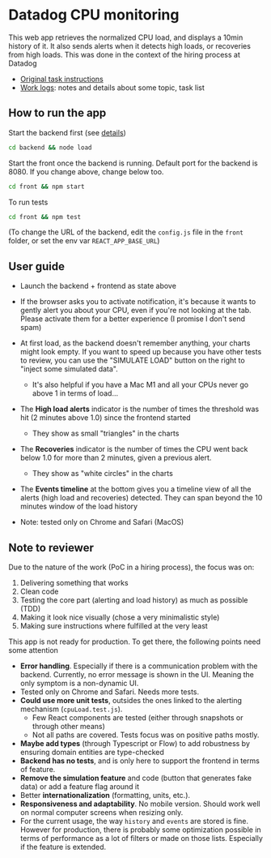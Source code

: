 # Datadog CPU monitoring

This web app retrieves the normalized CPU load, and displays a 10min history of it. It also sends alerts when it detects high loads, or recoveries from high loads. This was done in the context of the hiring process at Datadog

- [Original task instructions](instructions.md)
- [Work logs](logs.md): notes and details about some topic, task list

## How to run the app

Start the backend first (see [details](backend/readme.md))

```bash
cd backend && node load
```

Start the front once the backend is running. Default port for the backend is 8080. If you change above, change below too.

```bash
cd front && npm start
```

To run tests
```bash
cd front && npm test
```

(To change the URL of the backend, edit the `config.js` file in the  `front` folder, or set the env var `REACT_APP_BASE_URL`)

## User guide

- Launch the backend + frontend as state above
- If the browser asks you to activate notification, it's because it wants to gently alert you about your CPU, even if you're not looking at the tab. Please activate them for a better experience (I promise I don't send spam)
- At first load, as the backend doesn't remember anything, your charts might look empty. If you want to speed up because you have other tests to review, you can use the "SIMULATE LOAD" button on the right to "inject some simulated data".
    - It's also helpful if you have a Mac M1 and all your CPUs never go above 1 in terms of load...

- The **High load alerts** indicator is the number of times the threshold was hit (2 minutes above 1.0) since the frontend started
    - They show as small "triangles" in the charts

- The **Recoveries** indicator is the number of times the CPU went back below 1.0 for more than 2 minutes, given a previous alert.
    - They show as "white circles" in the charts

- The **Events timeline** at the bottom gives you a timeline view of all the alerts (high load and recoveries) detected. They can span beyond the 10 minutes window of the load history

- Note: tested only on Chrome and Safari (MacOS)

## Note to reviewer

Due to the nature of the work (PoC in a hiring process), the focus was on:
1. Delivering something that works
2. Clean code
3. Testing the core part (alerting and load history) as much as possible (TDD)
4. Making it look nice visually (chose a very minimalistic style)
5. Making sure instructions where fulfilled at the very least

This app is not ready for production. To get there, the following points need some attention

- **Error handling**. Especially if there is a communication problem with the backend. Currently, no error message is shown in the UI. Meaning the only symptom is a non-dynamic UI.
- Tested only on Chrome and Safari. Needs more tests.
- **Could use more unit tests**, outsides the ones linked to the alerting mechanism (`cpuLoad.test.js`).
    - Few React components are tested (either through snapshots or through other means)
    - Not all paths are covered. Tests focus was on positive paths mostly.
- **Maybe add types** (through Typescript or Flow) to add robustness by ensuring domain entities are type-checked
- **Backend has no tests**, and is only here to support the frontend in terms of feature.
- **Remove the simulation feature** and code (button that generates fake data) or add a feature flag around it
- Better **internationalization** (formatting, units, etc.).
- **Responsiveness and adaptability**. No mobile version. Should work well on normal computer screens when resizing only.
- For the current usage, the way `history` and `events` are stored is fine. However for production, there is probably some optimization possible in terms of performance as a lot of filters or made on those lists. Especially if the feature is extended.